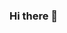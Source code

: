### Hi there 👋

<!--
**dev-mraj/dev-mraj** is a ✨ _special_ ✨ repository because its `README.md` (this file) appears on your GitHub profile.

<a href="https://github.com/dev-mraj">
  <img align="center" height="180px" style="margin-right:10px" src="https://github-readme-stats.vercel.app/api?username=dev-mraj&count_private=true&show_icons=true&theme=dark" />
</a>
<a href="https://github.com/dev-mraj">
  <img align="center" height="180px" src="https://github-readme-stats.vercel.app/api/top-langs/?username=dev-mraj&layout=compact&theme=dark" />
</a>
